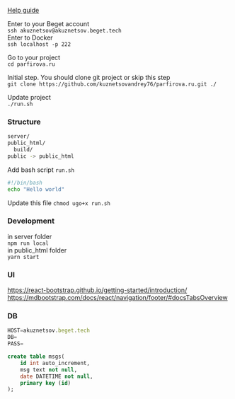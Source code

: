 [Help guide](https://beget.com/ru/kb/how-to/web-apps/node-js#)

Enter to your Beget account  
`ssh akuznetsov@akuznetsov.beget.tech`  
Enter to Docker  
`ssh localhost -p 222`  

Go to your project    
`cd parfirova.ru`  

Initial step. You should clone git project or skip this step    
`git clone https://github.com/kuznetsovandrey76/parfirova.ru.git ./`  

Update project  
`./run.sh`  

### Structure  
``` sh
server/
public_html/
  build/
public -> public_html
```

Add bash script `run.sh `
``` sh
#!/bin/bash
echo "Hello world"
```
Update this file `chmod ugo+x run.sh`  


### Development
in server folder  
`npm run local`  
in public_html folder  
`yarn start`  

### UI
https://react-bootstrap.github.io/getting-started/introduction/
https://mdbootstrap.com/docs/react/navigation/footer/#docsTabsOverview


### DB
``` js
HOST=akuznetsov.beget.tech
DB=
PASS=
```
``` sql
create table msgs(
    id int auto_increment,
    msg text not null,
    date DATETIME not null,
    primary key (id)
);
```